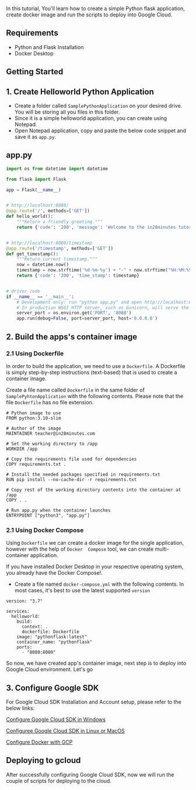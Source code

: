 In this tutorial, You'll learn how to create a simple Python flask application, create docker image and run the scripts to deploy into Google Cloud.

## Requirements
* Python and Flask Installation
* Docker Desktop


## Getting Started

## 1. Create Helloworld Python Application

* Create a folder called ``SamplePythonApplication`` on your desired drive. You will be storing all you files in this folder.
* Since it is a simple helloworld application, you can create using Notepad.
* Open Notepad application, copy and paste the below code snippet and save it as ``app.py``.

## app.py

```python
import os from datetime import datetime

from flask import Flask

app = Flask(__name__)


# http://localhost:8080/
@app.route('/', methods=['GET'])
def hello_world():
    """Return a friendly greeting."""
    return {'code': '200', 'message': 'Welcome to the in28minutes tutorials!'}


# http://localhost:8080/timestamp
@app.route('/timestamp', methods=['GET'])
def get_timestamp():
    """Return current timestamp."""
    now = datetime.now()
    timestamp = now.strftime('%d-%m-%y') + "-" + now.strftime("%H:%M:%S")
    return {'code': '200', 'time_stamp': timestamp}


# driver code
if __name__ == '__main__':
    # Development only: run "python app.py" and open http://localhost:8080
    # In production WSGI HTTP server, such as Gunicorn, will serve the app.
    server_port = os.environ.get('PORT', '8080')
    app.run(debug=False, port=server_port, host='0.0.0.0')


```

## 2. Build the apps's container image 

### 2.1 Using Dockerfile

In order to build the application, we need to use a ``Dockerfile``. A Dockerfile is simply step-by-step instructions (text-based) that is used to create a container image.

Create a file name called ``Dockerfile`` in the same folder of ``SamplePyhtonApplication`` with the following contents. Please note that the file ``Dockerfile`` has no file extension.

```
# Python image to use
FROM python:3.10-slim

# Author of the image
MAINTAINER teacher@in28minutes.com

# Set the working directory to /app
WORKDIR /app

# Copy the requirements file used for dependencies
COPY requirements.txt .

# Install the needed packages specified in requirements.txt
RUN pip install --no-cache-dir -r requirements.txt

# Copy rest of the working directory contents into the container at /app
COPY . .

# Run app.py when the container launches
ENTRYPOINT ["python3", "app.py"]

```

### 2.1 Using Docker Compose

Using ``Dockerfile`` we can create a docker image for the single application, however with the help of ``Docker  Compose`` tool, we can create multi-container application.

If you have installed Docker Desktop in your respective operating system, you already have the Docker Compose!.

* Create a file named ``docker-compose.yml`` with the following contents. 
In most cases, it's best to use the latest supported ``version``

```
version: "3.7"

services:
  helloworld:
    build:
      context: .
      dockerfile: Dockerfile
    image: "pythonflask:latest"
    container_name: "pythonflask"
    ports:
      - "8080:8080"
```

So now, we have created app's container image, next step is to deploy into Google Cloud environment. Let's go

## 3. Configure Google SDK

For Google Cloud SDK Installation and Account setup, please refer to the below links:

[Configure Google Cloud SDK in Windows](https://cloudaffaire.com/how-to-install-and-configure-google-cloud-sdk-or-gcloud-on-windows-os/)

[Configuree Google Cloud SDK in Linux or MacOS](https://cloud.google.com/docs/authentication/production#linux-or-macos)

[Configure Docker with GCP](https://cloud.google.com/container-registry/docs/advanced-authentication#gcloud-helper)

## Deploying to gcloud

After successfully configuring Google Cloud SDK, now we will run the couple of scripts for deploying to the cloud.

